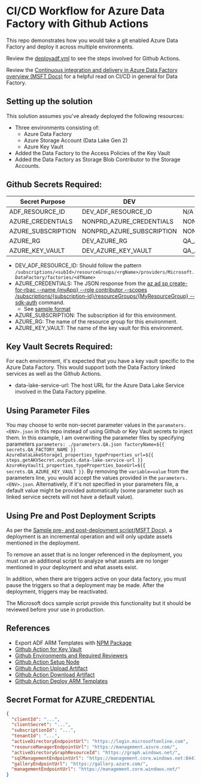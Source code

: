 # CI/CD Workflow for Azure Data Factory with Github Actions

This repo demonstrates how you would take a git enabled Azure Data Factory and deploy it across multiple environments.

Review the [deployadf.yml](./.github\workflows\deployadf.yml) to see the steps involved for Github Actions.

Review the [Continuous integration and delivery in Azure Data Factory overview (MSFT Docs)](https://docs.microsoft.com/en-us/azure/data-factory/continuous-integration-delivery) for a helpful read on CI/CD in general for Data Factory.

## Setting up the solution

This solution assumes you've already deployed the following resources:
* Three environments consisting of:
  * Azure Data Factory
  * Azure Storage Account (Data Lake Gen 2)
  * Azure Key Vault
* Added the Data Factory to the Access Policies of the Key Vault
* Added the Data Factory as Storage Blob Contributor to the Storage Accounts.

## Github Secrets Required:

|Secret Purpose| DEV | QA | PRD |
|-----------|-----|----|-----|
| ADF_RESOURCE_ID | DEV_ADF_RESOURCE_ID | N/A | N/A |
| AZURE_CREDENTIALS | NONPRD_AZURE_CREDENTIALS | NONPRD_AZURE_CREDENTIALS | PRD_AZURE_CREDENTIALS |
| AZURE_SUBSCRIPTION | NONPRD_AZURE_SUBSCRIPTION | NONPRD_AZURE_SUBSCRIPTION | PRD_AZURE_SUBSCRIPTION |
| AZURE_RG | DEV_AZURE_RG | QA_AZURE_RG | PRD_AZURE_RG |
| AZURE_KEY_VAULT | DEV_AZURE_KEY_VAULT | QA_AZURE_KEY_VAULT | PRD_AZURE_KEY_VAULT |

* DEV_ADF_RESOURCE_ID: Should follow the pattern `/subscriptions/<subId>/resourceGroups/<rgName>/providers/Microsoft.DataFactory/factories/<dfName>`
* AZURE_CREDENTIALS: The JSON response from the [az ad sp create-for-rbac --name {myApp} --role contributor --scopes /subscriptions/{subscription-id}/resourceGroups/{MyResourceGroup} --sdk-auth](https://docs.microsoft.com/en-us/cli/azure/ad/sp?view=azure-cli-latest#az-ad-sp-create-for-rbac) command.
  * See [sample format](#secret-format-for-azure_credential)
* AZURE_SUBSCRIPTION: The subscription id for this environment.
* AZURE_RG: The name of the resource group for this environment.
* AZURE_KEY_VAULT: The name of the key vault for this environment.

## Key Vault Secrets Required:

For each environment, it's expected that you have a key vault specific to the Azure Data Factory. This would support both the Data Factory linked services as well as the Github Actions.

* data-lake-service-url: The host URL for the Azure Data Lake Service involved in the Data Factory pipeline.

## Using Parameter Files

You may choose to write non-secret parameter values in the `paramaters.<ENV>.json` in this repo instead of using Github or Key Vault secrets to inject them. In this example, I am overwriting the parameter files by specifying parameters `parameters: ./parameters.QA.json factoryName=${{ secrets.QA_FACTORY_NAME }} AzureDataLakeStorage1_properties_typeProperties_url=${{ steps.getAKVSecret.outputs.data-lake-service-url }} AzureKeyVault1_properties_typeProperties_baseUrl=${{ secrets.QA_AZURE_KEY_VAULT }}`. By removing the `variable=value` from the parameters line, you would accept the values provided in the `parameters.<ENV>.json`. Alternatively, if it's not specified in your parameters file, a default value might be provided automatically (some parameter such as linked service secrets will not have a default value).

## Using  Pre and Post Deployment Scripts

As per the [Sample pre- and post-deployment script(MSFT Docs)](https://docs.microsoft.com/en-us/azure/data-factory/continuous-integration-delivery-sample-script_), a deployment is an incremental operation and will only update assets mentioned in the deployment.

To remove an asset that is no longer referenced in the deployment, you must run an additional script to analyze what assets are no longer mentioned in your deployment and what assets exist.

In addition, when there are triggers active on your data factory, you must pause the triggers so that a deployment may be made. After the deployment, triggers may be reactivated.

The Microsoft docs sample script provide this functionality but it should be reviewed before your use in production.

## References

* Export ADF ARM Templates with [NPM Package](https://docs.microsoft.com/en-us/azure/data-factory/continuous-integration-delivery-improvements)
* [Github Action for Key Vault](https://docs.microsoft.com/en-us/azure/developer/github/github-key-vault)
* [Github Environments and Required Reviewers](https://docs.github.com/en/actions/deployment/targeting-different-environments/using-environments-for-deployment#required-reviewers)
* [Github Action Setup Node](https://github.com/actions/setup-node)
* [Github Action Upload Artifact](https://github.com/actions/upload-artifact)
* [Github Action Download Artifact](https://github.com/actions/download-artifact)
* [Github Action Deploy ARM Templates](https://docs.microsoft.com/en-us/azure/azure-resource-manager/templates/deploy-github-actions)

## Secret Format for AZURE_CREDENTIAL

```json
{
  "clientId": "...",
  "clientSecret": "...",
  "subscriptionId": "...",
  "tenantId": "...",
  "activeDirectoryEndpointUrl": "https://login.microsoftonline.com",
  "resourceManagerEndpointUrl": "https://management.azure.com/",
  "activeDirectoryGraphResourceId": "https://graph.windows.net/",
  "sqlManagementEndpointUrl": "https://management.core.windows.net:8443/",
  "galleryEndpointUrl": "https://gallery.azure.com/",
  "managementEndpointUrl": "https://management.core.windows.net/"
}
```
